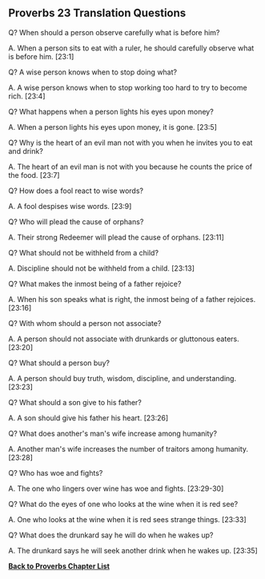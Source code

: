 ## Proverbs 23 Translation Questions ##

Q? When should a person observe carefully what is before him?

A. When a person sits to eat with a ruler, he should carefully observe what is before him. [23:1]

Q? A wise person knows when to stop doing what?

A. A wise person knows when to stop working too hard to try to become rich. [23:4]

Q? What happens when a person lights his eyes upon money?

A. When a person lights his eyes upon money, it is gone. [23:5]

Q? Why is the heart of an evil man not with you when he invites you to eat and drink?

A. The heart of an evil man is not with you because he counts the price of the food. [23:7]

Q? How does a fool react to wise words?

A. A fool despises wise words. [23:9]

Q? Who will plead the cause of orphans?

A. Their strong Redeemer will plead the cause of orphans. [23:11]

Q? What should not be withheld from a child?

A. Discipline should not be withheld from a child. [23:13]

Q? What makes the inmost being of a father rejoice?

A. When his son speaks what is right, the inmost being of a father rejoices. [23:16]

Q? With whom should a person not associate?

A. A person should not associate with drunkards or gluttonous eaters. [23:20]

Q? What should a person buy?

A. A person should buy truth, wisdom, discipline, and understanding. [23:23]

Q? What should a son give to his father?

A. A son should give his father his heart. [23:26]

Q? What does another's man's wife increase among humanity?

A. Another man's wife increases the number of traitors among humanity. [23:28]

Q? Who has woe and fights?

A. The one who lingers over wine has woe and fights. [23:29-30]

Q? What do the eyes of one who looks at the wine when it is red see?

A. One who looks at the wine when it is red sees strange things. [23:33]

Q? What does the drunkard say he will do when he wakes up?

A. The drunkard says he will seek another drink when he wakes up. [23:35]

__[Back to Proverbs Chapter List](./)__

